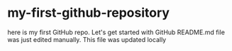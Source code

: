 # my-first-github-repository
here is my first GitHub repo. Let's get started with GitHub
README.md file was just edited manually. This file was updated locally
